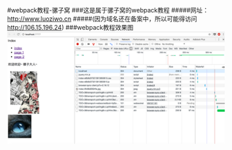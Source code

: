 #webpack教程-骡子窝
###这是属于骡子窝的webpack教程
#####网址：http://www.luoziwo.cn 
#####(因为域名还在备案中，所以可能得访问 http://106.15.196.24)
###webpack教程效果图
![](https://github.com/CodeLittlePrince/ImagesForGithub/blob/master/webpack-tut-preview.png?raw=true)